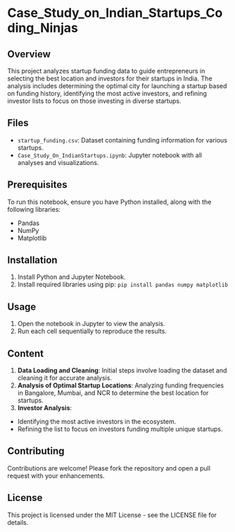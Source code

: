 # Case_Study_on_Indian_Startups_Coding_Ninjas

## Overview
This project analyzes startup funding data to guide entrepreneurs in selecting the best location and investors for their startups in India. The analysis includes determining the optimal city for launching a startup based on funding history, identifying the most active investors, and refining investor lists to focus on those investing in diverse startups.

## Files
- `startup_funding.csv`: Dataset containing funding information for various startups.
- `Case_Study_On_IndianStartups.ipynb`: Jupyter notebook with all analyses and visualizations.

## Prerequisites
To run this notebook, ensure you have Python installed, along with the following libraries:
- Pandas
- NumPy
- Matplotlib

## Installation
1. Install Python and Jupyter Notebook.
2. Install required libraries using pip:
        ```pip install pandas numpy matplotlib```


## Usage
1. Open the notebook in Jupyter to view the analysis.
2. Run each cell sequentially to reproduce the results.

## Content
1. **Data Loading and Cleaning**: Initial steps involve loading the dataset and cleaning it for accurate analysis.
2. **Analysis of Optimal Startup Locations**: Analyzing funding frequencies in Bangalore, Mumbai, and NCR to determine the best location for startups.
3. **Investor Analysis**:
- Identifying the most active investors in the ecosystem.
- Refining the list to focus on investors funding multiple unique startups.

## Contributing
Contributions are welcome! Please fork the repository and open a pull request with your enhancements.

## License
This project is licensed under the MIT License - see the LICENSE file for details.


